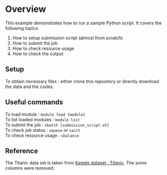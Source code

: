 # Overview
This example demonstrates how to run a sample Python script. It covers the following topics:
   1. How to setup submission script (almost from scratch)
   2. How to submit the job
   3. How to check resource usage
   4. How to check the output
   
## Setup 
To obtain necessary files : either clone this repository or directly download the data and the codes.

## Useful commands
To load module : `module load [module]`  
To list loaded modules : `module list`  
To submit the job : `sbatch [submission_script.sh]`  
To check job status : `squeue` or `sacct`  
To check resource usage : `sbalance`  


## Reference
The Titanic data set is taken from [Kaggle dataset : Titanic](https://www.kaggle.com/heptapod/titanic). The some columns were removed. 
